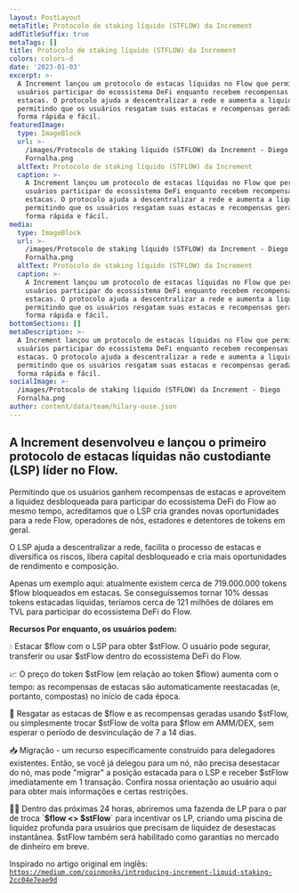 ```yaml
---
layout: PostLayout
metaTitle: Protocolo de staking líquido (STFLOW) da Increment
addTitleSuffix: true
metaTags: []
title: Protocolo de staking líquido (STFLOW) da Increment
colors: colors-d
date: '2023-01-03'
excerpt: >-
  A Increment lançou um protocolo de estacas líquidas no Flow que permite aos
  usuários participar do ecossistema DeFi enquanto recebem recompensas de
  estacas. O protocolo ajuda a descentralizar a rede e aumenta a liquidez,
  permitindo que os usuários resgatam suas estacas e recompensas geradas de
  forma rápida e fácil.
featuredImage:
  type: ImageBlock
  url: >-
    /images/Protocolo de staking líquido (STFLOW) da Increment - Diego
    Fornalha.png
  altText: Protocolo de staking líquido (STFLOW) da Increment
  caption: >-
    A Increment lançou um protocolo de estacas líquidas no Flow que permite aos
    usuários participar do ecossistema DeFi enquanto recebem recompensas de
    estacas. O protocolo ajuda a descentralizar a rede e aumenta a liquidez,
    permitindo que os usuários resgatam suas estacas e recompensas geradas de
    forma rápida e fácil.
media:
  type: ImageBlock
  url: >-
    /images/Protocolo de staking líquido (STFLOW) da Increment - Diego
    Fornalha.png
  altText: Protocolo de staking líquido (STFLOW) da Increment
  caption: >-
    A Increment lançou um protocolo de estacas líquidas no Flow que permite aos
    usuários participar do ecossistema DeFi enquanto recebem recompensas de
    estacas. O protocolo ajuda a descentralizar a rede e aumenta a liquidez,
    permitindo que os usuários resgatam suas estacas e recompensas geradas de
    forma rápida e fácil.
bottomSections: []
metaDescription: >-
  A Increment lançou um protocolo de estacas líquidas no Flow que permite aos
  usuários participar do ecossistema DeFi enquanto recebem recompensas de
  estacas. O protocolo ajuda a descentralizar a rede e aumenta a liquidez,
  permitindo que os usuários resgatam suas estacas e recompensas geradas de
  forma rápida e fácil.
socialImage: >-
  /images/Protocolo de staking líquido (STFLOW) da Increment - Diego
  Fornalha.png
author: content/data/team/hilary-ouse.json
---
```

## A Increment desenvolveu e lançou o primeiro protocolo de estacas líquidas não custodiante (LSP) líder no Flow.

Permitindo que os usuários ganhem recompensas de estacas e aproveitem a liquidez desbloqueada para participar do ecossistema DeFi do Flow ao mesmo tempo, acreditamos que o LSP cria grandes novas oportunidades para a rede Flow, operadores de nós, estadores e detentores de tokens em geral.

O LSP ajuda a descentralizar a rede, facilita o processo de estacas e diversifica os riscos, libera capital desbloqueado e cria mais oportunidades de rendimento e composição.

Apenas um exemplo aqui: atualmente existem cerca de 719.000.000 tokens $flow bloqueados em estacas. Se conseguíssemos tornar 10% dessas tokens estacadas líquidas, teríamos cerca de 121 milhões de dólares em TVL para participar do ecossistema DeFi do Flow.

**Recursos
Por enquanto, os usuários podem:**

💧 Estacar $flow com o LSP para obter $stFlow. O usuário pode segurar, transferir ou usar $stFlow dentro do ecossistema DeFi do Flow.

📈 O preço do token $stFlow (em relação ao token $flow) aumenta com o tempo: as recompensas de estacas são automaticamente reestacadas (e, portanto, compostas) no início de cada época.

💱 Resgatar as estacas de $flow e as recompensas geradas usando $stFlow, ou simplesmente trocar $stFlow de volta para $flow em AMM/DEX, sem esperar o período de desvinculação de 7 a 14 dias.

📥 Migração - um recurso especificamente construído para delegadores existentes. Então, se você já delegou para um nó, não precisa desestacar do nó, mas pode "migrar" a posição estacada para o LSP e receber $stFlow imediatamente em 1 transação. Confira nossa orientação ao usuário aqui para obter mais informações e certas restrições.

👨‍🌾 Dentro das próximas 24 horas, abriremos uma fazenda de LP para o par de troca \`**$flow <> $stFlow**\` para incentivar os LP, criando uma piscina de liquidez profunda para usuários que precisam de liquidez de desestacas instantânea. $stFlow também será habilitado como garantias no mercado de dinheiro em breve.

Inspirado no artigo original em inglês: [`https://medium.com/coinmonks/introducing-increment-liquid-staking-2cc04e7eae9d`](https://medium.com/coinmonks/introducing-increment-liquid-staking-2cc04e7eae9d)


